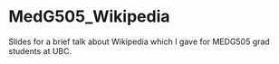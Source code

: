 # MedG505_Wikipedia

Slides for a brief talk about Wikipedia which I gave for MEDG505 grad students at UBC. 
